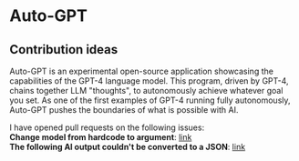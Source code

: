 # Auto-GPT

## Contribution ideas

Auto-GPT is an experimental open-source application showcasing the capabilities of the GPT-4 language model. This program, driven by GPT-4, chains together LLM "thoughts", to autonomously achieve whatever goal you set. As one of the first examples of GPT-4 running fully autonomously, Auto-GPT pushes the boundaries of what is possible with AI.

I have opened pull requests on the following issues:\
**Change model from hardcode to argument**: [link](https://github.com/Significant-Gravitas/Auto-GPT/issues/3033)\
**The following AI output couldn't be converted to a JSON**: [link](https://github.com/Significant-Gravitas/Auto-GPT/issues/3722)
